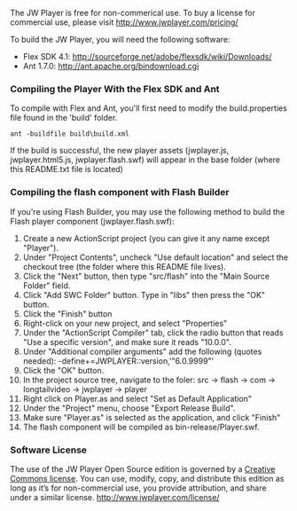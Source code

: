 The JW Player is free for non-commerical use. To buy a license for commercial use, please visit 
http://www.jwplayer.com/pricing/

To build the JW Player, you will need the following software:

 * Flex SDK 4.1: http://sourceforge.net/adobe/flexsdk/wiki/Downloads/
 * Ant 1.7.0: http://ant.apache.org/bindownload.cgi

### Compiling the Player With the Flex SDK and Ant ###

To compile with Flex and Ant, you'll first need to modify the build.properties file found in the 'build' folder.  

`ant -buildfile build\build.xml`

If the build is successful, the new player assets (jwplayer.js, jwplayer.html5.js, jwplayer.flash.swf) will appear in the base folder (where this README.txt file is located)

### Compiling the flash component with Flash Builder ###

If you're using Flash Builder, you may use the following method to build the Flash player component (jwplayer.flash.swf):

1. Create a new ActionScript project (you can give it any name except "Player").
2. Under "Project Contents", uncheck "Use default location" and select the checkout tree (the folder where this README file lives).
3. Click the "Next" button, then type "src/flash" into the "Main Source Folder" field.
4. Click "Add SWC Folder" button.  Type in "libs" then press the "OK" button. 
5. Click the "Finish" button
6. Right-click on your new project, and select "Properties"
7. Under the "ActionScript Compiler" tab, click the radio button that reads "Use a specific version", and make sure it reads "10.0.0".
8. Under "Additional compiler arguments" add the following (quotes needed):  -define+=JWPLAYER::version,'"6.0.9999"'   
9. Click the "OK" button.
10. In the project source tree, navigate to the foler: src -> flash -> com -> longtailvideo -> jwplayer -> player
11. Right click on Player.as and select "Set as Default Application"
12. Under the "Project" menu, choose "Export Release Build".
13. Make sure "Player.as" is selected as the application, and click "Finish"
14. The flash component will be compiled as bin-release/Player.swf.

### Software License ###
The use of the JW Player Open Source edition is governed by a [Creative Commons license](http://creativecommons.org/licenses/by-nc-sa/3.0/). You can use, modify, copy, and distribute this edition as long as it’s for non-commercial use, you provide attribution, and share under a similar license.
http://www.jwplayer.com/license/

